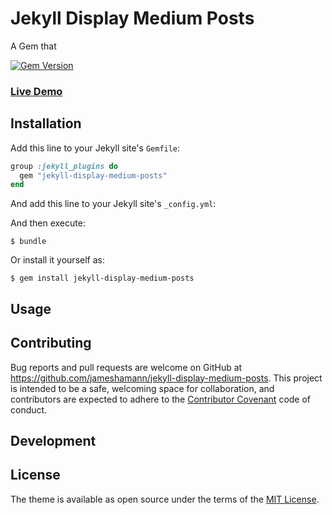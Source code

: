 # Jekyll Display Medium Posts

A Gem that

[![Gem Version](https://badge.fury.io/rb/jekyll-material-theme.svg)](https://badge.fury.io/rb/jekyll-material-theme)

### [Live Demo](https://jameshamann.com/blog)

## Installation

Add this line to your Jekyll site's `Gemfile`:

```ruby
group :jekyll_plugins do
  gem "jekyll-display-medium-posts"
end
```

And add this line to your Jekyll site's `_config.yml`:

And then execute:

    $ bundle

Or install it yourself as:

    $ gem install jekyll-display-medium-posts

## Usage

## Contributing

Bug reports and pull requests are welcome on GitHub at https://github.com/jameshamann/jekyll-display-medium-posts. This project is intended to be a safe, welcoming space for collaboration, and contributors are expected to adhere to the [Contributor Covenant](http://contributor-covenant.org) code of conduct.

## Development

## License

The theme is available as open source under the terms of the [MIT License](https://opensource.org/licenses/MIT).
